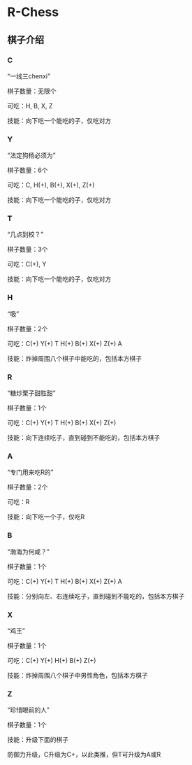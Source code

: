 # R-Chess
## 棋子介绍
### C
“一线三chenxi”

棋子数量：无限个

可吃：H, B, X, Z

技能：向下吃一个能吃的子，仅吃对方

### Y
“法定狗杨必须为”

棋子数量：6个

可吃：C, H(+), B(+), X(+), Z(+)

技能：向下吃一个能吃的子，仅吃对方

### T
“几点到校？”

棋子数量：3个

可吃：C(+), Y

技能：向下吃一个能吃的子，仅吃对方

### H
“吸”

棋子数量：2个

可吃：C(+) Y(+) T H(+) B(+) X(+) Z(+) A

技能：炸掉周围八个棋子中能吃的，包括本方棋子

### R
“糖炒栗子甜胜甜”

棋子数量：1个

可吃：C(+) Y(+) T H(+) B(+) X(+) Z(+)

技能：向下连续吃子，直到碰到不能吃的，包括本方棋子

### A
“专门用来吃R的”

棋子数量：2个

可吃：R

技能：向下吃一个子，仅吃R

### B
“渤海为何咸？”

棋子数量：1个

可吃：C(+) Y(+) T H(+) B(+) X(+) Z(+) A

技能：分别向左、右连续吃子，直到碰到不能吃的，包括本方棋子

### X
“鸡王”

棋子数量：1个

可吃：C(+) Y(+) H(+) B(+) Z(+)

技能：炸掉周围八个棋子中男性角色，包括本方棋子

### Z
“珍惜眼前的人”

棋子数量：1个

技能：升级下面的棋子

防御力升级，C升级为C+，以此类推，但T可升级为A或R


